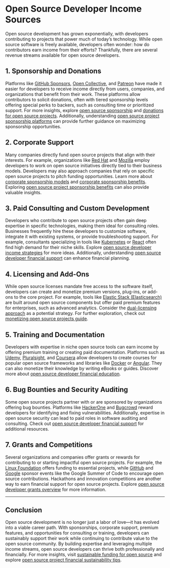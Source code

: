 # Open Source Developer Income Sources

Open source development has grown exponentially, with developers contributing to projects that power much of today’s technology. While open source software is freely available, developers often wonder: how do contributors earn income from their efforts? Thankfully, there are several revenue streams available for open source developers.

## 1. Sponsorship and Donations

Platforms like [GitHub Sponsors](https://github.com/sponsors), [Open Collective](https://opencollective.com/), and [Patreon](https://www.patreon.com/) have made it easier for developers to receive income directly from users, companies, and organizations that benefit from their work. These platforms allow contributors to solicit donations, often with tiered sponsorship levels offering special perks to backers, such as consulting time or prioritized support. For more insights, explore [open source sponsorship](https://www.license-token.com/wiki/open-source-sponsorship) and [donations for open source projects](https://www.license-token.com/wiki/donations-for-open-source-projects). Additionally, understanding [open source project sponsorship platforms](https://www.license-token.com/wiki/open-source-project-sponsorship-platforms) can provide further guidance on maximizing sponsorship opportunities.

## 2. Corporate Support

Many companies directly fund open source projects that align with their interests. For example, organizations like [Red Hat](https://www.redhat.com/) and [Mozilla](https://www.mozilla.org/) employ developers to work on open source initiatives directly tied to their business models. Developers may also approach companies that rely on specific open source projects to pitch funding opportunities. Learn more about [corporate sponsorship models](https://www.license-token.com/wiki/corporate-sponsorship-models) and [corporate sponsorship benefits](https://www.license-token.com/wiki/corporate-sponsorship-benefits). Exploring [open source project sponsorship benefits](https://www.license-token.com/wiki/open-source-project-sponsorship-benefits) can also provide valuable insights.

## 3. Paid Consulting and Custom Development

Developers who contribute to open source projects often gain deep expertise in specific technologies, making them ideal for consulting roles. Businesses frequently hire these developers to customize software, integrate it with existing systems, or provide troubleshooting support. For example, consultants specializing in tools like [Kubernetes](https://kubernetes.io/) or [React](https://react.dev/) often find high demand for their niche skills. Explore [open source developer income strategies](https://www.license-token.com/wiki/open-source-developer-income-strategies) for more ideas. Additionally, understanding [open source developer financial support](https://www.license-token.com/wiki/open-source-developer-financial-support) can enhance financial planning.

## 4. Licensing and Add-Ons

While open source licenses mandate free access to the software itself, developers can create and monetize premium versions, plug-ins, or add-ons to the core project. For example, tools like [Elastic Stack (Elasticsearch)](https://www.elastic.co/) are built around open source components but offer paid premium features for enterprises, such as advanced analytics. Consider the [dual-licensing approach](https://www.license-token.com/wiki/dual-licensing-approach) as a potential strategy. For further exploration, check out [monetizing open source projects guide](https://www.license-token.com/wiki/monetizing-open-source-projects-guide).

## 5. Training and Documentation

Developers with expertise in niche open source tools can earn income by offering premium training or creating paid documentation. Platforms such as [Udemy](https://www.udemy.com/), [Pluralsight](https://www.pluralsight.com/), and [Coursera](https://www.coursera.org/) allow developers to create courses for popular open source frameworks and libraries like [Docker](https://www.docker.com/) or [Angular](https://angular.io/). They can also monetize their knowledge by writing eBooks or guides. Discover more about [open source developer financial education](https://www.license-token.com/wiki/open-source-developer-financial-education).

## 6. Bug Bounties and Security Auditing

Some open source projects partner with or are sponsored by organizations offering bug bounties. Platforms like [HackerOne](https://www.hackerone.com/) and [Bugcrowd](https://www.bugcrowd.com/) reward developers for identifying and fixing vulnerabilities. Additionally, expertise in open source security can lead to paid roles in software auditing and consulting. Check out [open source developer financial support](https://www.license-token.com/wiki/open-source-developer-financial-support) for additional resources.

## 7. Grants and Competitions

Several organizations and companies offer grants or rewards for contributing to or starting impactful open source projects. For example, the [Linux Foundation](https://www.linuxfoundation.org/) offers funding to essential projects, while [GitHub](https://github.com/) and [Google](https://summerofcode.withgoogle.com/) sponsor events like the Google Summer of Code to encourage open source contributions. Hackathons and innovation competitions are another way to earn financial support for open source projects. Explore [open source developer grants overview](https://www.license-token.com/wiki/open-source-developer-grants-overview) for more information.

---

## Conclusion

Open source development is no longer just a labor of love—it has evolved into a viable career path. With sponsorships, corporate support, premium features, and opportunities for consulting or training, developers can sustainably support their work while continuing to contribute value to the open source community. By building expertise and leveraging multiple income streams, open source developers can thrive both professionally and financially. For more insights, visit [sustainable funding for open source](https://www.license-token.com/wiki/sustainable-funding-for-open-source) and explore [open source project financial sustainability tips](https://www.license-token.com/wiki/open-source-project-financial-sustainability-tips).